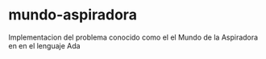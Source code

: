 # mundo-aspiradora
Implementacion del problema conocido como el el Mundo de la Aspiradora en en el lenguaje Ada
